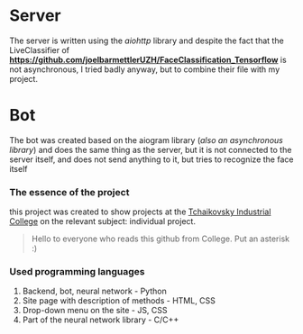 # Server
The server is written using the *aiohttp* library and despite the fact that the LiveClassifier of **https://github.com/joelbarmettlerUZH/FaceClassification_Tensorflow** is not asynchronous, I tried badly anyway, but to combine their file with my project.

# Bot
The bot was created based on the aiogram library (*also an asynchronous library*) and does the same thing as the server, but it is not connected to the server itself, and does not send anything to it, but tries to recognize the face itself

### The essence of the project
this project was created to show projects at the [Tchaikovsky Industrial College](http://spo-chic.ru/) on the relevant subject: individual project.

<blockquote> Hello to everyone who reads this github from College. Put an asterisk :) </blockquote>

### Used programming languages
1. Backend, bot, neural network - Python
2. Site page with description of methods - HTML, CSS
3. Drop-down menu on the site - JS, CSS
4. Part of the neural network library - C/C++